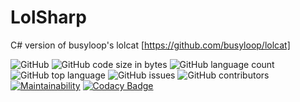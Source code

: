 # LolSharp
C# version of busyloop's lolcat [https://github.com/busyloop/lolcat]

![GitHub](https://img.shields.io/github/license/UltraStudioLTD/LolSharp?logo=gnu)
![GitHub code size in bytes](https://img.shields.io/github/languages/code-size/UltraStudioLTD/LolSharp?logo=github)
![GitHub language count](https://img.shields.io/github/languages/count/UltraStudioLTD/LolSharp?logo=github)
![GitHub top language](https://img.shields.io/github/languages/top/UltraStudioLTD/LolSharp?logo=github)
![GitHub issues](https://img.shields.io/github/issues/UltraStudioLTD/LolSharp?logo=github)
![GitHub contributors](https://img.shields.io/github/contributors/UltraStudioLTD/LolSharp?logo=github)
[![Maintainability](https://api.codeclimate.com/v1/badges/2a301506c25d5802f6d8/maintainability)](https://codeclimate.com/github/UltraStudioLTD/LolSharp/maintainability)
[![Codacy Badge](https://app.codacy.com/project/badge/Grade/41dfa4e3668648948816ee254e1f3a92)](https://www.codacy.com/gh/UltraStudioLTD/LolSharp/dashboard?utm_source=github.com&amp;utm_medium=referral&amp;utm_content=UltraStudioLTD/LolSharp&amp;utm_campaign=Badge_Grade)
